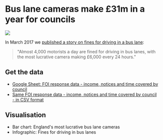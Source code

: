 # Bus lane cameras make £31m in a year for councils

![](http://ichef.bbci.co.uk/news/624/cpsprodpb/10C84/production/_94904786_chart_buslanetops-1.png)

In March 2017 we [published a story on fines for driving in a bus lane](http://www.bbc.co.uk/news/uk-england-38957371): 

> "Almost 4,000 motorists a day are fined for driving in bus lanes, with the most lucrative camera making £6,000 every 24 hours."

## Get the data

* [Google Sheet: FOI response data - income, notices and time covered by council](https://docs.google.com/spreadsheets/d/1nRe3JgdvY5e9d-m56Q1I5JKRD-cBkjPRkhE3V3sfkLg/edit#gid=0)
* [Same FOI response data - income, notices and time covered by council - in CSV format](https://github.com/BBC-Data-Unit/bus-lane-fines/blob/master/Bus%20lane%20cameras%20FOI%20data.csv)

## Visualisation

* Bar chart: England's most lucrative bus lane cameras
* Infographic: Fines for driving in bus lanes

